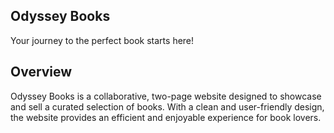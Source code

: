 ## Odyssey Books
Your journey to the perfect book starts here!

## Overview
Odyssey Books is a collaborative, two-page website designed to showcase and sell a curated selection of books. 
With a clean and user-friendly design, the website provides an efficient and enjoyable experience for book lovers.

## 
